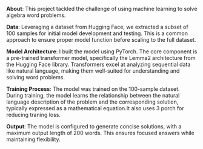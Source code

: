 **About**:  This project tackled the challenge of using machine learning to solve algebra word problems.

**Data**:  Leveraging a dataset from Hugging Face, we extracted a subset of 100 samples for initial model development and testing. This is a common approach to ensure proper model function before scaling to the full dataset.

**Model Architecture**:  I built the model using PyTorch. The core component is a pre-trained transformer model, specifically the Lemma2 architecture from the Hugging Face library. Transformers excel at analyzing sequential data like natural language, making them well-suited for understanding and solving word problems.

**Training Process**: The model was trained on the 100-sample dataset. During training, the model learns the relationship between the natural language description of the problem and the corresponding solution, typically expressed as a mathematical equation.It also uses 3 porch for reducing traning loss.

**Output**:  The model is configured to generate concise solutions, with a maximum output length of 200 words. This ensures focused answers while maintaining flexibility.

